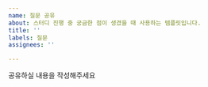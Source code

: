 ```yaml
---
name: 질문 공유
about: 스터디 진행 중 궁금한 점이 생겼을 때 사용하는 템플릿입니다.
title: ''
labels: 질문
assignees: ''

---
```


공유하실 내용을 작성해주세요
